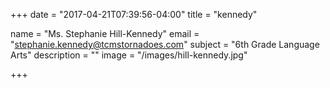+++
date = "2017-04-21T07:39:56-04:00"
title = "kennedy"

name = "Ms. Stephanie Hill-Kennedy"
email = "stephanie.kennedy@tcmstornadoes.com"
subject =  "6th Grade Language Arts"
description =  ""
image = "/images/hill-kennedy.jpg"

+++


